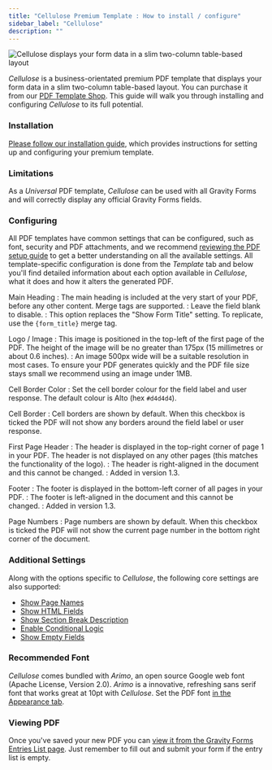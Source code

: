 ```yaml
---
title: "Cellulose Premium Template : How to install / configure"
sidebar_label: "Cellulose"
description: ""
---
```


![Cellulose displays your form data in a slim two-column table-based layout](https://resources.gravitypdf.com/uploads/2017/03/black-border_R1.png) 

*Cellulose* is a business-orientated premium PDF template that displays your form data in a slim two-column table-based layout. You can purchase it from our [PDF Template Shop](https://gravitypdf.com/shop/cellulose/). This guide will walk you through installing and configuring *Cellulose* to its full potential. 

### Installation 

[Please follow our installation guide](shop-installing-upgrading-premium-templates.md), which provides instructions for setting up and configuring your premium template.

### Limitations 

As a *Universal* PDF template, *Cellulose* can be used with all Gravity Forms and will correctly display any official Gravity Forms fields.

### Configuring 

All PDF templates have common settings that can be configured, such as font, security and PDF attachments, and we recommend [reviewing the PDF setup guide](user-setup-pdf.md) to get a better understanding on all the available settings. All template-specific configuration is done from the *Template* tab and below you'll find detailed information about each option available in *Cellulose*, what it does and how it alters the generated PDF.

Main Heading 
:    The main heading is included at the very start of your PDF, before any other content. Merge tags are supported.
:    Leave the field blank to disable. 
:    This option replaces the "Show Form Title" setting. To replicate, use the `{form_title}` merge tag. 

Logo / Image 
:    This image is positioned in the top-left of the first page of the PDF. The height of the image will be no greater than 175px (15 millimetres or about 0.6 inches).
:    An image 500px wide will be a suitable resolution in most cases. To ensure your PDF generates quickly and the PDF file size stays small we recommend using an image under 1MB. 

Cell Border Color 
:    Set the cell border colour for the field label and user response. The default colour is Alto (hex `#d4d4d4`).

Cell Border 
:    Cell borders are shown by default. When this checkbox is ticked the PDF will not show any borders around the field label or user response.

First Page Header 
:    The header is displayed in the top-right corner of page 1 in your PDF. The header is not displayed on any other pages (this matches the functionality of the logo). 
:    The header is right-aligned in the document and this cannot be changed.
:    Added in version 1.3.

Footer 
:    The footer is displayed in the bottom-left corner of all pages in your PDF. 
:    The footer is left-aligned in the document and this cannot be changed.
:    Added in version 1.3.

Page Numbers 
:    Page numbers are shown by default. When this checkbox is ticked the PDF will not show the current page number in the bottom right corner of the document.

### Additional Settings 

Along with the options specific to *Cellulose*, the following core settings are also supported:

* [Show Page Names](user-setup-pdf.md#show-page-names)
* [Show HTML Fields](user-setup-pdf.md#show-html-fields)
* [Show Section Break Description](user-setup-pdf.md#show-section-break-description)
* [Enable Conditional Logic](user-setup-pdf.md#enable-conditional-logic)
* [Show Empty Fields](user-setup-pdf.md#show-empty-fields)

### Recommended Font 

*Cellulose* comes bundled with *Arimo*, an open source Google web font (Apache License, Version 2.0). *Arimo* is a innovative, refreshing sans serif font that works great at 10pt with *Cellulose*. Set the PDF font [in the Appearance tab](user-setup-pdf.md#appearance-tab).

### Viewing PDF 

Once you've saved your new PDF you can [view it from the Gravity Forms Entries List page](user-viewing-pdfs.md). Just remember to fill out and submit your form if the entry list is empty.
